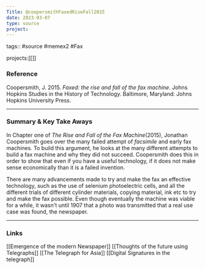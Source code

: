 ```yaml
---
Title: @coopersmithFaxedRiseFall2015
date: 2023-03-07
type: source
project:
---
```


tags:: #source #memex2 #Fax

projects:[[]]

### Reference 
Coopersmith, J. 2015. _Faxed: the rise and fall of the fax machine_. Johns Hopkins Studies in the History of Technology. Baltimore, Maryland: Johns Hopkins University Press.

---

### Summary & Key Take Aways

In Chapter one of _The Rise and Fall of the Fax Machine_(2015), Jonathan Coopersmith goes over the many failed attempt of _facsimile_ and early fax machines. To build this argument, he looks at the many different attempts to build a fax machine and why they did not succeed. Coopersmith does this in order to show that even if you have a useful technology, if it does not make sense economically than it is a failed invention. 

There are many advancements made to try and make the fax an effective technology, such as the use of selenium photoelectric cells, and all the different trials of different cylinder materials, copying material, ink etc to try and make the fax possible. Even though eventually the machine was viable for a while, it wasn't until 1907 that a photo was transmitted that a real use case was found, the newspaper. 

--- 

### Links
[[Emergence of the modern Newspaper]] [[Thoughts of the future using Telegraphs]] [[The Telegraph for Asia]] [[Digital Signatures in the telegraph]]


